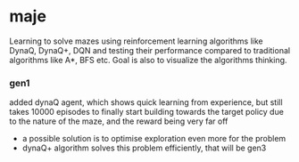 # maje
Learning to solve mazes using reinforcement learning algorithms like DynaQ,
DynaQ+, DQN and testing their performance compared to traditional algorithms
like A*, BFS etc. Goal is also to visualize the algorithms thinking.

### gen1
added dynaQ agent, which shows quick learning from experience, but still takes
10000 episodes to finally start building towards the target policy due to the
nature of the maze, and the reward being very far off

- a possible solution is to optimise exploration even more for the problem
- dynaQ+ algorithm solves this problem efficiently, that will be gen3
